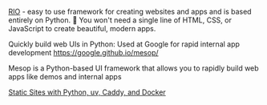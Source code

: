 [RIO](https://github.com/rio-labs/rio) - easy to use framework for creating websites and apps and is based entirely on Python. 🐍
You won't need a single line of HTML, CSS, or JavaScript to create beautiful, modern apps.


Quickly build web UIs in Python: Used at Google for rapid internal app development
https://google.github.io/mesop/

Mesop is a Python-based UI framework that allows you to rapidly build web apps like demos and internal apps

[Static Sites with Python, uv, Caddy, and Docker](https://nkantar.com/blog/2025/08/static-python-uv-caddy-docker/)
